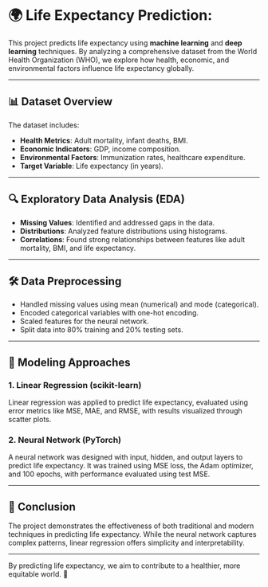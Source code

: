 # 🌍 Life Expectancy Prediction:

This project predicts life expectancy using **machine learning** and **deep learning** techniques. By analyzing a comprehensive dataset from the World Health Organization (WHO), we explore how health, economic, and environmental factors influence life expectancy globally.  

---

## 📊 **Dataset Overview**  
The dataset includes:  
- **Health Metrics**: Adult mortality, infant deaths, BMI.  
- **Economic Indicators**: GDP, income composition.  
- **Environmental Factors**: Immunization rates, healthcare expenditure.  
- **Target Variable**: Life expectancy (in years).  

---

## 🔍 **Exploratory Data Analysis (EDA)**  
- **Missing Values**: Identified and addressed gaps in the data.  
- **Distributions**: Analyzed feature distributions using histograms.  
- **Correlations**: Found strong relationships between features like adult mortality, BMI, and life expectancy.  

---

## 🛠️ **Data Preprocessing**  
- Handled missing values using mean (numerical) and mode (categorical).  
- Encoded categorical variables with one-hot encoding.  
- Scaled features for the neural network.  
- Split data into 80% training and 20% testing sets.  

---

## 🤖 **Modeling Approaches**  

### 1. **Linear Regression (scikit-learn)**  
Linear regression was applied to predict life expectancy, evaluated using error metrics like MSE, MAE, and RMSE, with results visualized through scatter plots.

### 2. **Neural Network (PyTorch)**  
A neural network was designed with input, hidden, and output layers to predict life expectancy. It was trained using MSE loss, the Adam optimizer, and 100 epochs, with performance evaluated using test MSE.

---

## 🎯 **Conclusion**  
The project demonstrates the effectiveness of both traditional and modern techniques in predicting life expectancy. While the neural network captures complex patterns, linear regression offers simplicity and interpretability.  

---

By predicting life expectancy, we aim to contribute to a healthier, more equitable world. 🌟  